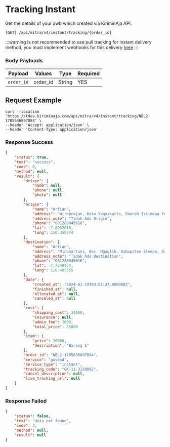 # Tracking Instant

Get the details of your awb which created via KiriminAja API.

```shell
[GET] /api/mitra/v4/instant/tracking/{order_id}
```

:::warning
Is not recommended to use pull tracking for instant delivery method, you must implement webhooks for this delivery [here](/docs/webhook/event)
:::

### Body Payloads
| Payload        | Values                                         | Type            | Required |
|----------------|------------------------------------------------|-----------------|----------|
| `order_id`      | order_id | String          | YES      |

## Request Example
```shell
curl --location 'https://tdev.kiriminaja.com/api/mitra/v4/instant/tracking/NBL2-1705636897084' \
--header 'Accept: application/json' \
--header 'Content-Type: application/json'
```

### Response Success
```json
{
    "status": true,
    "text": "success",
    "code": 0,
    "method": null,
    "result": {
        "driver": {
            "name": null,
            "phone": null,
            "photo": null
        },
        "origin": {
            "name": "Arfian",
            "address": "Wirobrajan, Kota Yogyakarta, Daerah Istimewa Yogyakarta, Indonesia",
            "address_note": "Tidak Ada Origin",
            "phone": "081280045616",
            "lat": -7.8032616,
            "long": 110.350244
        },
        "destination": {
            "name": "Arfian",
            "address": "Minomartani, Kec. Ngaglik, Kabupaten Sleman, Daerah Istimewa Yogyakarta, Indonesia",
            "address_note": "Tidak Ada Destination",
            "phone": "081280045616",
            "lat": -7.7349434,
            "long": 110.405355
        },
        "date": {
            "created_at": "2024-01-19T04:01:37.000000Z",
            "finished_at": null,
            "allocated_at": null,
            "canceled_at": null
        },
        "cost": {
            "shipping_cost": 34000,
            "insurance": null,
            "admin_fee": 1000,
            "total_price": 35000
        },
        "item": {
            "price": 20000,
            "description": "Barang 1"
        },
        "order_id": "NBL2-1705636897084",
        "service": "gosend",
        "service_type": "instant",
        "tracking_code": "GK-11-3120092",
        "cancel_description": null,
        "live_tracking_url": null
    }
}
```
### Response Failed
```json
{
    "status": false,
    "text": "data not found",
    "code": 2,
    "method": null,
    "result": null
}
```
